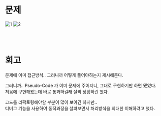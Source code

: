 문제
==
![1](https://user-images.githubusercontent.com/73854324/115610642-1d42cf80-a324-11eb-8a18-f959daad2e47.PNG)
![2](https://user-images.githubusercontent.com/73854324/115610645-1e73fc80-a324-11eb-944b-f296d9839bfd.PNG)

<br><br>

회고
==
문제에 이미 접근방식.. 그러니까 어떻게 풀어야하는지 제시해준다.   
   
그러니까.. Pseudo-Code 가 이미 문제에 주어지니, 그대로 구현하기만 하면 됐었다.   
처음에 구현해봤는데 바로 통과하길래 살짝 당황하긴 했다.   
   
코드를 리팩토링해야할 부분이 많이 보이긴 하지만..   
디버그 기능을 사용하여 동작과정을 살펴보면서 처리방식을 최대한 이해하려고 했다.
